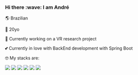 <h3>Hi there :wave:	I am André</h3>

:earth_americas: Brazilian 

:birthday: 20yo

🔭 Currently working on a VR research project

:two_hearts:	 Currently in love with BackEnd development with Spring Boot

:nerd_face:	My stacks are:

<img src="https://img.shields.io/static/v1?label=&message=Java&color=red&style=for-the-badge&logo=Java&logoColor=white"/> <img src="https://img.shields.io/static/v1?label=&message=HTML5&color=red&style=for-the-badge&logo=HTML5&logoColor=white"/> <img src="https://img.shields.io/static/v1?label=&message=JavaScript&color=red&style=for-the-badge&logo=JavaScript&logoColor=white"/> <img src="https://img.shields.io/static/v1?label=&message=CSS3&color=red&style=for-the-badge&logo=CSS3&logoColor=white"/> <img src="https://img.shields.io/static/v1?label=&message=PostgreSQL&color=red&style=for-the-badge&logo=PostgreSQL&logoColor=white"/> <img src="https://img.shields.io/static/v1?label=&message=Unity&color=red&style=for-the-badge&logo=Unity&logoColor=white"/>
